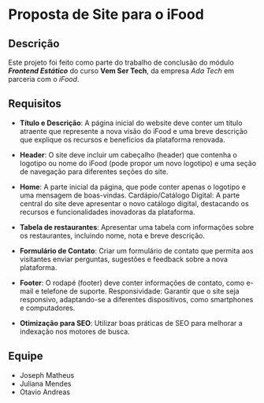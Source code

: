 # Proposta de Site para o iFood

## Descrição

Este projeto foi feito como parte do trabalho de conclusão do módulo ***Frontend Estático*** do curso **Vem Ser Tech**, da empresa *Ada Tech* em parceria com o *iFood*.

## Requisitos

- **Título e Descrição**: A página inicial do website deve conter um título atraente que represente a nova visão do iFood e uma breve descrição que explique os recursos e benefícios da plataforma renovada.

- **Header**: O site deve incluir um cabeçalho (header) que contenha o logotipo ou nome do iFood (pode propor um novo logotipo) e uma seção de navegação para diferentes seções do site.

- **Home**: A parte inicial da página, que pode conter apenas o logotipo e uma mensagem de boas-vindas.
Cardápio/Catálogo Digital: A parte central do site deve apresentar o novo catálogo digital, destacando os recursos e funcionalidades inovadoras da plataforma.

- **Tabela de restaurantes**: Apresentar uma tabela com informações sobre os restaurantes, incluindo nome, nota e breve descrição.

- **Formulário de Contato**: Criar um formulário de contato que permita aos visitantes enviar perguntas, sugestões e feedback sobre a nova plataforma.

- **Footer**: O rodapé (footer) deve conter informações de contato, como e-mail e telefone de suporte.
Responsividade: Garantir que o site seja responsivo, adaptando-se a diferentes dispositivos, como smartphones e computadores.

- **Otimização para SEO**: Utilizar boas práticas de SEO para melhorar a indexação nos motores de busca.

## Equipe

- Joseph Matheus
- Juliana Mendes
- Otavio Andreas
